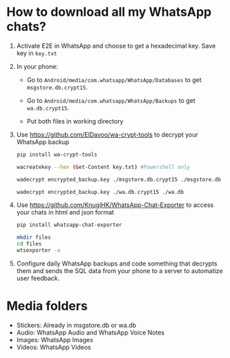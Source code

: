 # How to download all my WhatsApp chats?

1. Activate E2E in WhatsApp and choose to get a hexadecimal key. Save key in `key.txt`

2. In your phone:

    - Go to `Android/media/com.whatsapp/WhatsApp/Databases` to get `msgstore.db.crypt15`.

    - Go to `Android/media/com.whatsapp/WhatsApp/Backups` to get `wa.db.crypt15`.

    - Put both files in working directory

3. Use https://github.com/ElDavoo/wa-crypt-tools to decrypt your WhatsApp backup

    ```bash
    pip install wa-crypt-tools
    ```

    ```bash
    wacreatekey --hex (Get-Content key.txt) #Powershell only
    ```
     
    ```bash
    wadecrypt encrypted_backup.key ./msgstore.db.crypt15 ./msgstore.db
    ```

    ```bash
    wadecrypt encrypted_backup.key ./wa.db.crypt15 ./wa.db
    ```
            
4. Use https://github.com/KnugiHK/WhatsApp-Chat-Exporter to access your chats in html and json format
        
    ```bash
    pip install whatsapp-chat-exporter
    ```

    ```bash
    mkdir files
    cd files
    wtsexporter -a
    ```

5. Configure daily WhatsApp backups and code something that decrypts them and sends the SQL data from your phone to a server to automatize user feedback. 

# Media folders

- Stickers: Already in msgstore.db or wa.db
- Audio: WhatsApp Audio and WhatsApp Voice Notes
- Images: WhatsApp Images
- Videos: WhatsApp Videos